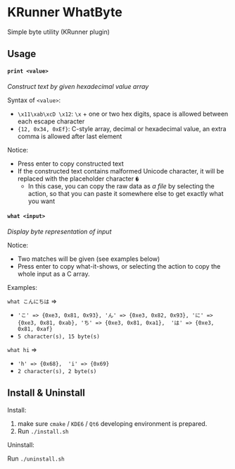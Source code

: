 # KRunner WhatByte

Simple byte utility (KRunner plugin)

## Usage

#### `print <value>`

*Construct text by given hexadecimal value array*

Syntax of `<value>`:
  - `\x11\xab\xcD \x12`: `\x` + one or two hex digits, space is allowed between each escape character
  - `{12, 0x34, 0xEf}`: C-style array, decimal or hexadecimal value, an extra comma is allowed after last element

Notice:
  - Press enter to copy constructed text
  - If the constructed text contains malformed Unicode character, it will be replaced with the placeholder character `�` 
    - In this case, you can copy the raw data as *a file* by selecting the action, so that you can paste it somewhere else to get exactly what you want


#### `what <input>`

*Display byte representation of input*

Notice:
  - Two matches will be given (see examples below)
  - Press enter to copy what-it-shows, or selecting the action to copy the whole input as a C array.

Examples:

`what こんにちは` =>
  - `'こ' => {0xe3, 0x81, 0x93}, 'ん' => {0xe3, 0x82, 0x93}, 'に' => {0xe3, 0x81, 0xab}, 'ち' => {0xe3, 0x81, 0xa1}, 
'は' => {0xe3, 0x81, 0xaf}`
  - `5 character(s), 15 byte(s)`

`what hi` => 
  - `'h' => {0x68}, 
'i' => {0x69}`
  - `2 character(s), 2 byte(s)`

## Install & Uninstall

Install:

1. make sure `cmake` / `KDE6` / `Qt6` developing environment is prepared.
2. Run `./install.sh`

Uninstall:

Run `./uninstall.sh`